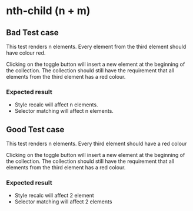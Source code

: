 # nth-child (n + m) 

## Bad Test case

This test renders n elements. Every element from the third element should have colour red.

Clicking on the toggle button will insert a new element at the beginning of the collection. The collection should still have the requirement that all elements from the third element has a red colour.


### Expected result

- Style recalc will affect n elements.
- Selector matching will affect n elements.


## Good Test case

This test renders n elements. Every third element should have a red colour

Clicking on the toggle button will insert a new element at the beginning of the collection. The collection should still have the requirement that all elements from the third element has a red colour.

### Expected result

- Style recalc will affect 2 element
- Selector matching will affect 2 elements
